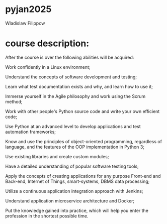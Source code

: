 # pyjan2025

Wladislaw Filippow

# course description:

After the course is over the following abilities will be acquired:

Work confidently in a Linux environment;

Understand the concepts of software development and testing;

Learn what test documentation exists and why, and learn how to use it;

Immerse yourself in the Agile philosophy and work using the Scrum method;

Work with other people's Python source code and write your own efficient code;

Use Python at an advanced level to develop applications and test automation frameworks;

Know and use the principles of object-oriented programming, regardless of language, and the features of the OOP implementation in Python 3;

Use existing libraries and create custom modules;

Have a detailed understanding of popular software testing tools;

Apply the concepts of creating applications for any purpose Front-end and Back-end, Internet of Things, smart-systems, DBMS data processing;

Utilize a continuous application integration approach with Jenkins;

Understand application microservice architecture and Docker;

Put the knowledge gained into practice, which will help you enter the profession in the shortest possible time.
